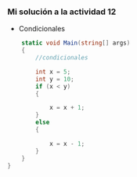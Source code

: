 <!-- Consolidación
Enunciado: vas a inventar un ejemplo, diferente a los de la unidad, en lenguaje de alto nivel con su equivalente en lenguaje ensamblador para cada uno de los siguientes conceptos:

Condicionales
Ciclos while
Ciclos for
Escritura de variables por medio de punteros
Lectura de variables por medio de punteros
Manipulación de un arreglo por medio de punteros.
Llamado a funciones con parámetros.
Llamado a funciones con retorno de parámetros (no lo trabajamos en la unidad pero tienes las herramientas para proponer un ejemplo)
NO OLVIDES SIMULAR CADA EJEMPLO en lenguaje ensamblador para asegurar que está correcto

Entrega: el programa en alto nivel y su equivalente en ensamblador. -->

### Mi solución a la actividad 12

- Condicionales

``` C#
    static void Main(string[] args)
    {
        //condicionales

        int x = 5;
        int y = 10;
        if (x < y)
        {

            x = x + 1;
        }
        else
        {

            x = x - 1;
        }
    }
}
```
